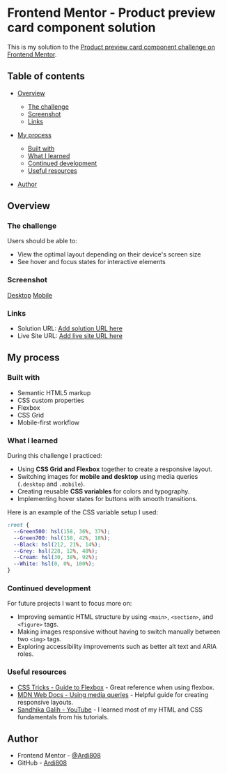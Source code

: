 # Frontend Mentor - Product preview card component solution

This is my solution to the [Product preview card component challenge on Frontend Mentor](https://www.frontendmentor.io/challenges/product-preview-card-component-GO7UmttRfa).

## Table of contents

* [Overview](#overview)

  * [The challenge](#the-challenge)
  * [Screenshot](#screenshot)
  * [Links](#links)
* [My process](#my-process)

  * [Built with](#built-with)
  * [What I learned](#what-i-learned)
  * [Continued development](#continued-development)
  * [Useful resources](#useful-resources)
* [Author](#author)

## Overview

### The challenge

Users should be able to:

* View the optimal layout depending on their device's screen size
* See hover and focus states for interactive elements

### Screenshot
[Desktop](/images/screenshot/127.0.0.1_5500_index.html_(desktop).png)
[Mobile](/images/screenshot/127.0.0.1_5500_index.html_(mobile).png)

### Links

* Solution URL: [Add solution URL here](-)
* Live Site URL: [Add live site URL here](-)

## My process

### Built with

* Semantic HTML5 markup
* CSS custom properties
* Flexbox
* CSS Grid
* Mobile-first workflow

### What I learned

During this challenge I practiced:

* Using **CSS Grid and Flexbox** together to create a responsive layout.
* Switching images for **mobile and desktop** using media queries (`.desktop` and `.mobile`).
* Creating reusable **CSS variables** for colors and typography.
* Implementing hover states for buttons with smooth transitions.

Here is an example of the CSS variable setup I used:

```css
:root {
  --Green500: hsl(158, 36%, 37%);
  --Green700: hsl(158, 42%, 18%);
  --Black: hsl(212, 21%, 14%);
  --Grey: hsl(228, 12%, 48%);
  --Cream: hsl(30, 38%, 92%);
  --White: hsl(0, 0%, 100%);
}
```

### Continued development

For future projects I want to focus more on:

* Improving semantic HTML structure by using `<main>`, `<section>`, and `<figure>` tags.
* Making images responsive without having to switch manually between two `<img>` tags.
* Exploring accessibility improvements such as better alt text and ARIA roles.

### Useful resources

* [CSS Tricks - Guide to Flexbox](https://css-tricks.com/snippets/css/a-guide-to-flexbox/) - Great reference when using flexbox.
* [MDN Web Docs - Using media queries](https://developer.mozilla.org/en-US/docs/Web/CSS/Media_Queries/Using_media_queries) - Helpful guide for creating responsive layouts.
* [Sandhika Galih - YouTube](https://www.youtube.com/c/WebProgrammingUNPAS) - I learned most of my HTML and CSS fundamentals from his tutorials.

## Author

* Frontend Mentor - [@Ardi808](https://www.frontendmentor.io/profile/Ardi808)
* GitHub - [Ardi808](https://github.com/Ardi808)
